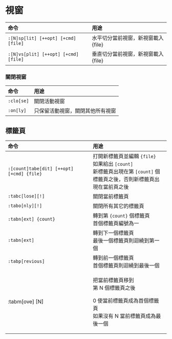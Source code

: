 # 視窗

| 命令 | 用途 |
| :--- | :--- |
| `:[N]sp[lit] [++opt] [+cmd] [file]` | 水平切分當前視窗，新視窗載入 {file} |
| `:[N]vs[plit] [++opt] [+cmd] [file]` | 垂直切分當前視窗，新視窗載入 {file} |

### 關閉視窗

| 命令 | 用途 |
| :--- | :--- |
| `:clo[se]` | 關閉活動視窗 |
| `:on[ly]` | 只保留活動視窗，關閉其他所有視窗 |

## 標籤頁

<table>
  <thead>
    <tr>
      <th style="text-align:left">&#x547D;&#x4EE4;</th>
      <th style="text-align:left">&#x7528;&#x9014;</th>
    </tr>
  </thead>
  <tbody>
    <tr>
      <td style="text-align:left"><code>:[count]tabe[dit] [++opt] [+cmd] {file}</code>
      </td>
      <td style="text-align:left">&#x6253;&#x958B;&#x65B0;&#x6A19;&#x7C64;&#x9801;&#x4E26;&#x7DE8;&#x8F2F; <code>{file}</code>
        <br
        />&#x5982;&#x679C;&#x7D66;&#x51FA; <code>[count]</code>
        <br />&#x65B0;&#x6A19;&#x7C64;&#x9801;&#x51FA;&#x73FE;&#x5728;&#x7B2C; <code>[count]</code> &#x500B;
        <br
        />&#x6A19;&#x7C64;&#x9801;&#x4E4B;&#x5F8C;&#xFF0C;&#x5426;&#x5247;&#x65B0;&#x6A19;&#x7C64;&#x9801;&#x51FA;&#x73FE;&#x5728;&#x7576;&#x524D;&#x9801;&#x4E4B;&#x5F8C;</td>
    </tr>
    <tr>
      <td style="text-align:left"><code>:tabc[lose][!]</code>
      </td>
      <td style="text-align:left">&#x95DC;&#x9589;&#x7576;&#x524D;&#x6A19;&#x7C64;&#x9801;</td>
    </tr>
    <tr>
      <td style="text-align:left"><code>:tabo[nly][!]</code>
      </td>
      <td style="text-align:left">&#x95DC;&#x9589;&#x6240;&#x6709;&#x5176;&#x5B83;&#x7684;&#x6A19;&#x7C64;&#x9801;</td>
    </tr>
    <tr>
      <td style="text-align:left"><code>:tabn[ext] {count}</code>
      </td>
      <td style="text-align:left">&#x8F49;&#x5230;&#x7B2C; <code>{count}</code> &#x500B;&#x6A19;&#x7C64;&#x9801;
        <br
        />&#x9996;&#x500B;&#x6A19;&#x7C64;&#x9801;&#x7DE8;&#x865F;&#x70BA;&#x4E00;</td>
    </tr>
    <tr>
      <td style="text-align:left"><code>:tabn[ext]</code>
      </td>
      <td style="text-align:left">&#x8F49;&#x5230;&#x4E0B;&#x4E00;&#x500B;&#x6A19;&#x7C64;&#x9801;
        <br />&#x6700;&#x5F8C;&#x4E00;&#x500B;&#x6A19;&#x7C64;&#x9801;&#x5247;&#x8FF4;&#x7E5E;&#x5230;&#x7B2C;&#x4E00;&#x500B;</td>
    </tr>
    <tr>
      <td style="text-align:left"><code>:tabp[revious]</code>
      </td>
      <td style="text-align:left">&#x8F49;&#x5230;&#x524D;&#x4E00;&#x500B;&#x6A19;&#x7C64;&#x9801;
        <br />&#x9996;&#x500B;&#x6A19;&#x7C64;&#x9801;&#x5247;&#x8FF4;&#x7E5E;&#x5230;&#x6700;&#x5F8C;&#x4E00;&#x500B;</td>
    </tr>
    <tr>
      <td style="text-align:left">:tabm[ove] [N]</td>
      <td style="text-align:left">
        <p>&#x628A;&#x7576;&#x524D;&#x6A19;&#x7C64;&#x9801;&#x79FB;&#x5230;
          <br />&#x7B2C; N &#x500B;&#x6A19;&#x7C64;&#x9801;&#x4E4B;&#x5F8C;</p>
        <p>0 &#x4F7F;&#x7576;&#x524D;&#x6A19;&#x7C64;&#x9801;&#x6210;&#x70BA;&#x9996;&#x500B;&#x6A19;&#x7C64;&#x9801;
          <br
          />&#x5982;&#x679C;&#x6C92;&#x6709; N &#x7576;&#x524D;&#x6A19;&#x7C64;&#x9801;&#x6210;&#x70BA;&#x6700;&#x5F8C;&#x4E00;&#x500B;</p>
      </td>
    </tr>
  </tbody>
</table>

